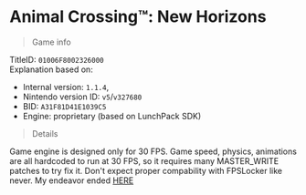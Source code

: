 # Animal Crossing™: New Horizons

> Game info

TitleID: `01006F8002326000`<br>
Explanation based on:
- Internal version: `1.1.4`, 
- Nintendo version ID: `v5`/`v327680`
- BID: `A31F81D41E1039C5`
- Engine: proprietary (based on LunchPack SDK)

> Details

Game engine is designed only for 30 FPS. Game speed, physics, animations are all hardcoded to run at 30 FPS, so it requires many MASTER_WRITE patches to try fix it. 
Don't expect proper compability with FPSLocker like never. My endeavor ended [HERE](https://gbatemp.net/threads/animal-crossing-new-horizon-60-fps.560209/post-9029449) 
